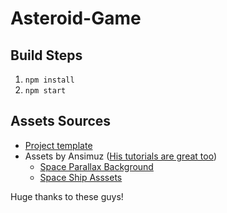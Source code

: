 # Asteroid-Game

## Build Steps

1. `npm install`
2. `npm start`

## Assets Sources

- [Project template](https://github.com/photonstorm/phaser3-project-template)
- Assets by Ansimuz ([His tutorials are great too](https://www.youtube.com/watch?v=frRWKxB9Hm0&list=PLDyH9Tk5ZdFwoUNbipbe4jvv2Om5pE8Ul))
  - [Space Parallax Background](https://ansimuz.itch.io/space-background)
  - [Space Ship Asssets](http://pixelgameart.org/web/portfolio/spaceship-shooter-environment/)

Huge thanks to these guys!






